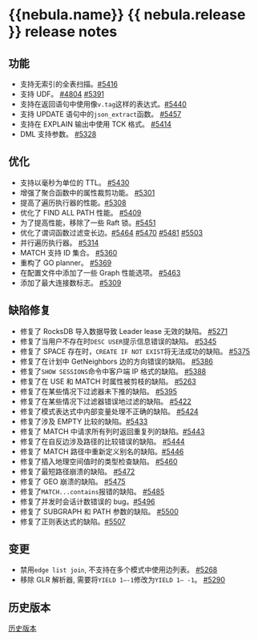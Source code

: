 # {{nebula.name}} {{ nebula.release }} release notes

## 功能

- 支持无索引的全表扫描。[#5416](https://github.com/vesoft-inc/nebula/pull/5416)
- 支持 UDF。 [#4804](https://github.com/vesoft-inc/nebula/pull/4804) [#5391](https://github.com/vesoft-inc/nebula/pull/5391)
- 支持在返回语句中使用像`v.tag`这样的表达式。[#5440](https://github.com/vesoft-inc/nebula/pull/5440)
- 支持 UPDATE 语句中的`json_extract`函数。 [#5457](https://github.com/vesoft-inc/nebula/pull/5457)
- 支持在 EXPLAIN 输出中使用 TCK 格式。 [#5414](https://github.com/vesoft-inc/nebula/pull/5414)
- DML 支持参数。 [#5328](https://github.com/vesoft-inc/nebula/pull/5328)

## 优化

- 支持以毫秒为单位的 TTL。 [#5430](https://github.com/vesoft-inc/nebula/pull/5430)
- 增强了聚合函数中的属性裁剪功能。 [#5301](https://github.com/vesoft-inc/nebula/pull/5301)
- 提高了遍历执行器的性能。[#5308](https://github.com/vesoft-inc/nebula/pull/5308)
- 优化了 FIND ALL PATH 性能。 [#5409](https://github.com/vesoft-inc/nebula/pull/5409)
- 为了提高性能，移除了一些 Raft 锁。[#5451](https://github.com/vesoft-inc/nebula/pull/5451)
- 优化了谓词函数过滤变长边。[#5464](https://github.com/vesoft-inc/nebula/pull/5464) [#5470](https://github.com/vesoft-inc/nebula/pull/5470) [#5481](https://github.com/vesoft-inc/nebula/pull/5481) [#5503](https://github.com/vesoft-inc/nebula/pull/5503)
- 并行遍历执行器。 [#5314](https://github.com/vesoft-inc/nebula/pull/5314)
- MATCH 支持 ID 集合。 [#5360](https://github.com/vesoft-inc/nebula/pull/5360)
- 重构了 GO planner。 [#5369](https://github.com/vesoft-inc/nebula/pull/5369)
- 在配置文件中添加了一些 Graph 性能选项。 [#5463](https://github.com/vesoft-inc/nebula/pull/5463)
- 添加了最大连接数标志。 [#5309](https://github.com/vesoft-inc/nebula/pull/5309)    

## 缺陷修复

- 修复了 RocksDB 导入数据导致 Leader lease 无效的缺陷。 [#5271](https://github.com/vesoft-inc/nebula/pull/5271)
- 修复了当用户不存在时`DESC USER`提示信息错误的缺陷。 [#5345](https://github.com/vesoft-inc/nebula/pull/5345)
- 修复了 SPACE 存在时，`CREATE IF NOT EXIST`将无法成功的缺陷。 [#5375](https://github.com/vesoft-inc/nebula/pull/5375)
- 修复了在计划中 GetNeighbors 边的方向错误的缺陷。 [#5386](https://github.com/vesoft-inc/nebula/pull/5386)
- 修复了`SHOW SESSIONS`命令中客户端 IP 格式的缺陷。 [#5388](https://github.com/vesoft-inc/nebula/pull/5388)
- 修复了在 USE 和 MATCH 时属性被剪枝的缺陷。 [#5263](https://github.com/vesoft-inc/nebula/issues/5263)
- 修复了在某些情况下过滤器未下推的缺陷。 [#5395](https://github.com/vesoft-inc/nebula/pull/5395)
- 修复了在某些情况下过滤器错误地过滤的缺陷。 [#5422](https://github.com/vesoft-inc/nebula/pull/5422)
- 修复了模式表达式中内部变量处理不正确的缺陷。 [#5424](https://github.com/vesoft-inc/nebula/pull/5424)
- 修复了涉及 EMPTY 比较的缺陷。[#5433](https://github.com/vesoft-inc/nebula/pull/5433)
- 修复了 MATCH 中请求所有列时返回重复列的缺陷。[#5443](https://github.com/vesoft-inc/nebula/pull/5443)
- 修复了在自反边涉及路径的比较错误的缺陷。 [#5444](https://github.com/vesoft-inc/nebula/pull/5444)
- 修复了 MATCH 路径中重新定义别名的缺陷。[#5446](https://github.com/vesoft-inc/nebula/pull/5446)
- 修复了插入地理空间值时的类型检查缺陷。 [#5460](https://github.com/vesoft-inc/nebula/pull/5460)
- 修复了最短路径崩溃的缺陷。 [#5472](https://github.com/vesoft-inc/nebula/pull/5472)
- 修复了 GEO 崩溃的缺陷。 [#5475](https://github.com/vesoft-inc/nebula/pull/5475)
- 修复了`MATCH...contains`报错的缺陷。 [#5485](https://github.com/vesoft-inc/nebula/pull/5485)
- 修复了并发时会话计数错误的 bug。[#5496](https://github.com/vesoft-inc/nebula/pull/5496)
- 修复了 SUBGRAPH 和 PATH 参数的缺陷。 [#5500](https://github.com/vesoft-inc/nebula/pull/5500)
- 修复了正则表达式的缺陷。[#5507](https://github.com/vesoft-inc/nebula/pull/5507)  

## 变更

- 禁用`edge list join`, 不支持在多个模式中使用边列表。 [#5268](https://github.com/vesoft-inc/nebula/pull/5268)
- 移除 GLR 解析器, 需要将`YIELD 1–-1`修改为`YIELD 1– -1`。 [#5290](https://github.com/vesoft-inc/nebula/pull/5290)


## 历史版本

[历史版本](https://www.nebula-graph.com.cn/tags/%E5%8F%91%E7%89%88%E8%AF%B4%E6%98%8E)
